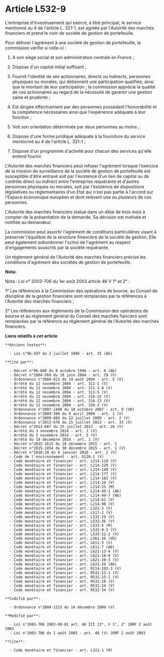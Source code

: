 # Article L532-9

L'entreprise d'investissement qui exerce, à titre principal, le service mentionné au 4 de l'article L. 321-1, est agréée par
l'Autorité des marchés financiers et prend le nom de société de gestion de portefeuille.

Pour délivrer l'agrément à une société de gestion de portefeuille, la commission vérifie si celle-ci :

1. A son siège social et son administration centrale en France ;

2. Dispose d'un capital initial suffisant ;

3. Fournit l'identité de ses actionnaires, directs ou indirects, personnes physiques ou morales, qui détiennent une
participation qualifiée, ainsi que le montant de leur participation ; la commission apprécie la qualité de ces actionnaires
au regard de la nécessité de garantir une gestion saine et prudente ;

4. Est dirigée effectivement par des personnes possédant l'honorabilité et la compétence nécessaires ainsi que l'expérience
adéquate à leur fonction ;

5. Voit son orientation déterminée par deux personnes au moins ;

6. Dispose d'une forme juridique adéquate à la fourniture du service mentionné au 4 de l'article L. 321-1 ;

7. Dispose d'un programme d'activité pour chacun des services qu'elle entend fournir.

L'Autorité des marchés financiers peut refuser l'agrément lorsque l'exercice de la mission de surveillance de la société de
gestion de portefeuille est susceptible d'être entravé soit par l'existence d'un lien de capital ou de contrôle direct ou
indirect entre l'entreprise requérante et d'autres personnes physiques ou morales, soit par l'existence de dispositions
législatives ou réglementaires d'un Etat qui n'est pas partie à l'accord sur l'Espace économique européen et dont relèvent
une ou plusieurs de ces personnes.

L'Autorité des marchés financiers statue dans un délai de trois mois à compter de la présentation de la demande. Sa décision
est motivée et notifiée au demandeur.

La commission peut assortir l'agrément de conditions particulières visant à préserver l'équilibre de la structure financière
de la société de gestion. Elle peut également subordonner l'octroi de l'agrément au respect d'engagements souscrits par la
société requérante.

Un règlement général de l'Autorité des marchés financiers précise les conditions d'agrément des sociétés de gestion de
portefeuille.

**Nota:**

Nota : Loi n° 2003-706 du 1er août 2003 article 46 V 1° et 2° :

1° Les références à la Commission des opérations de bourse, au Conseil de discipline de la gestion financière sont remplacées
par la références à l'Autorité des marchés financiers ;

2° Les références aux règlements de la Commission des opérations de bourse et au règlement général du Conseil des marchés
fianciers sont remplacées par la référence au règlement général de l'Autorité des marchés financiers.

**Liens relatifs à cet article**

	**Anciens textes**:

	  - Loi n°96-597 du 2 juillet 1996 - art. 15 (Ab)

	**Cité par**:

	  - Décret n°96-880 du 8 octobre 1996 - art. 6 (Ab)
	  - Décret n°2004-569 du 18 juin 2004 - art. 29 (V)
	  - Ordonnance n°2004-823 du 19 août 2004 - art. 5 (V)
	  - Arrêté du 12 novembre 2004 - art. 311-1 (V)
	  - Arrêté du 12 novembre 2004 - art. 311-1 A (V)
	  - Arrêté du 12 novembre 2004 - art. 313-5 (V)
	  - Arrêté du 12 novembre 2004 - art. 316-12 (V)
	  - Arrêté du 12 novembre 2004 - art. 316-13 (V)
	  - Arrêté du 12 novembre 2004 - art. 316-3 (V)
	  - Ordonnance n°2007-1490 du 18 octobre 2007 - art. 9 (VD)
	  - Ordonnance n°2009-394 du 9 avril 2009 - art. 1 (V)
	  - Ordonnance n°2009-884 du 22 juillet 2009 - art. 2 (V)
	  - Ordonnance n°2013-676 du 25 juillet 2013 - art. 33 (V)
	  - Décret n°2013-687 du 25 juillet 2013 - art. 20 (V)
	  - Arrêté du 3 novembre 2014 - art. 1 (V)
	  - Arrêté du 3 novembre 2014 - art. 5 (V)
	  - Arrêté du 19 décembre 2014 - art. 1 (V)
	  - Décret n°2015-1615 du 10 décembre 2015 - art. 1
	  - Décret n°2015-1854 du 30 décembre 2015 - art. 1 (V)
	  - Décret n°2016-10 du 8 janvier 2016 - art. 2 (V)
	  - Code de l'environnement - art. D128-1 (V)
	  - Code monétaire et financier - art. L214-119 (V)
	  - Code monétaire et financier - art. L214-129 (V)
	  - Code monétaire et financier - art. L214-149 (V)
	  - Code monétaire et financier - art. L214-177 (V)
	  - Code monétaire et financier - art. L214-183 (V)
	  - Code monétaire et financier - art. L214-24 (V)
	  - Code monétaire et financier - art. L214-25 (M)
	  - Code monétaire et financier - art. L214-49-1 (Ab)
	  - Code monétaire et financier - art. L214-49-7 (Ab)
	  - Code monétaire et financier - art. L214-61 (V)
	  - Code monétaire et financier - art. L214-98 (V)
	  - Code monétaire et financier - art. L322-5 (V)
	  - Code monétaire et financier - art. L517-2 (V)
	  - Code monétaire et financier - art. L532-29 (V)
	  - Code monétaire et financier - art. L532-36 (V)
	  - Code monétaire et financier - art. L532-5 (M)
	  - Code monétaire et financier - art. L532-9-1 (V)
	  - Code monétaire et financier - art. L533-22-2 (V)
	  - Code monétaire et financier - art. L561-36 (VD)
	  - Code monétaire et financier - art. L611-3 (V)
	  - Code monétaire et financier - art. L611-7 (Ab)
	  - Code monétaire et financier - art. L621-13-4 (V)
	  - Code monétaire et financier - art. L621-18-8 (V)
	  - Code monétaire et financier - art. L621-20-3 (V)
	  - Code monétaire et financier - art. L621-29 (Ab)
	  - Code monétaire et financier - art. R214-203-3 (V)
	  - Code monétaire et financier - art. R532-12-1 (V)
	  - Code monétaire et financier - art. R532-15-1 (V)
	  - Code monétaire et financier - art. R532-20 (V)
	  - Code monétaire et financier - art. R532-24 (V)
	  - Code monétaire et financier - art. R532-34 (V)

	**Codifié par**:

	  - Ordonnance n°2000-1223 du 14 décembre 2000 (V)

	**Modifié par**:

	  - Loi n°2003-706 2003-08-01 art. 46 III 13°, V 1°, 2° JORF 2 août 2003
	  - Loi n°2003-706 du 1 août 2003 - art. 46 (V) JORF 2 août 2003

	**Cite**:

	  - Code monétaire et financier - art. L321-1 (M)
